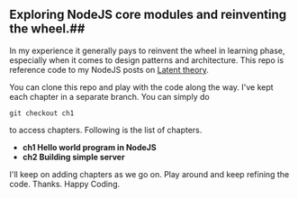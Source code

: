 ## Exploring NodeJS core modules and reinventing the wheel.##

In my experience it generally pays to reinvent the wheel in learning phase,
especially when it comes to design patterns and architecture. This repo is
reference code to my NodeJS posts on [Latent theory](http://latenttheory.in).

You can clone this repo and play with the code along the way.
I've kept each chapter in a separate branch. You can simply do

```
git checkout ch1
```
to access chapters. Following is the list of chapters.

* **ch1 Hello world program in NodeJS**
* **ch2 Building simple server**

I'll keep on adding chapters as we go on. Play around and keep
refining the code. Thanks. Happy Coding. 
